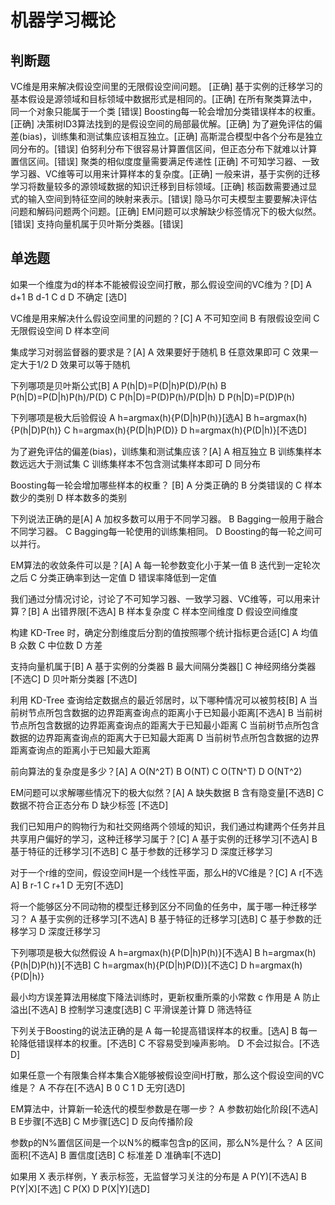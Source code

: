 # 机器学习概论

## 判断题
VC维是用来解决假设空间里的无限假设空间问题。 [正确]
基于实例的迁移学习的基本假设是源领域和目标领域中数据形式是相同的。[正确]
在所有聚类算法中，同一个对象只能属于一个类 [错误]
Boosting每一轮会增加分类错误样本的权重。[正确]
决策树ID3算法找到的是假设空间的局部最优解。[正确]
为了避免评估的偏差(bias)，训练集和测试集应该相互独立。[正确]
高斯混合模型中各个分布是独立同分布的。[错误]
伯努利分布下很容易计算置信区间，但正态分布下就难以计算置信区间。[错误]
聚类的相似度度量需要满足传递性 [正确]
不可知学习器、一致学习器、VC维等可以用来计算样本的复杂度。[正确]
一般来讲，基于实例的迁移学习将数量较多的源领域数据的知识迁移到目标领域。[正确]
核函数需要通过显式的输入空间到特征空间的映射来表示。[错误]
隐马尔可夫模型主要要解决评估问题和解码问题两个问题。[正确]
EM问题可以求解缺少标签情况下的极大似然。[错误]
支持向量机属于贝叶斯分类器。[错误]

## 单选题
如果一个维度为d的样本不能被假设空间打散，那么假设空间的VC维为？[D]
A d+1
B d-1
C d
D 不确定 [选D]

VC维是用来解决什么假设空间里的问题的？[C]
A 不可知空间
B 有限假设空间
C 无限假设空间
D 样本空间

集成学习对弱监督器的要求是？[A]
A 效果要好于随机
B 任意效果即可
C 效果一定大于1/2
D 效果可以等于随机

下列哪项是贝叶斯公式[B]
A P(h|D)=P(D|h)P(D)/P(h)
B P(h|D)=P(D|h)P(h)/P(D)
C P(h|D)=P(D)P(h)/P(D|h)
D P(h|D)=P(D)P(h)

下列哪项是极大后验假设
A h=argmax(h){P(D|h)P(h)}[选A]
B h=argmax(h){P(h|D)P(h)}
C h=argmax(h){P(D|h)P(D)}
D h=argmax(h){P(D|h)}[不选D]

为了避免评估的偏差(bias)，训练集和测试集应该？[A]
A 相互独立
B 训练集样本数远远大于测试集
C 训练集样本不包含测试集样本即可
D 同分布

Boosting每一轮会增加哪些样本的权重？ [B]
A 分类正确的
B 分类错误的
C 样本数少的类别
D 样本数多的类别

下列说法正确的是[A]
A 加权多数可以用于不同学习器。
B Bagging一般用于融合不同学习器。
C Bagging每一轮使用的训练集相同。
D Boosting的每一轮之间可以并行。

EM算法的收敛条件可以是？[A]
A 每一轮参数变化小于某一值
B 迭代到一定轮次之后
C 分类正确率到达一定值
D 错误率降低到一定值

我们通过分情况讨论，讨论了不可知学习器、一致学习器、VC维等，可以用来计算？[B]
A 出错界限[不选A]
B 样本复杂度
C 样本空间维度
D  假设空间维度

构建 KD-Tree 时，确定分割维度后分割的值按照哪个统计指标更合适[C]
A 均值
B 众数
C 中位数
D 方差

支持向量机属于[B]
A 基于实例的分类器
B 最大间隔分类器[]
C 神经网络分类器[不选C]
D 贝叶斯分类器 [不选D]

利用 KD-Tree 查询给定数据点的最近邻居时，以下哪种情况可以被剪枝[B]
A 当前树节点所包含数据的边界距离查询点的距离小于已知最小距离[不选A]
B 当前树节点所包含数据的边界距离查询点的距离大于已知最小距离
C 当前树节点所包含数据的边界距离查询点的距离大于已知最大距离
D 当前树节点所包含数据的边界距离查询点的距离小于已知最大距离

前向算法的复杂度是多少？[A]
A O(N^2T)
B O(NT)
C O(TN^T)
D O(NT^2)

EM问题可以求解哪些情况下的极大似然？[A]
A 缺失数据
B 含有隐变量[不选B]
C 数据不符合正态分布
D 缺少标签 [不选D]

我们已知用户的购物行为和社交网络两个领域的知识，我们通过构建两个任务并且共享用户偏好的学习，这种迁移学习属于？[C]
A 基于实例的迁移学习[不选A]
B 基于特征的迁移学习[不选B]
C 基于参数的迁移学习
D 深度迁移学习

对于一个r维的空间，假设空间H是一个线性平面，那么H的VC维是？[C]
A r[不选A]
B r-1
C r+1
D 无穷[不选D]

将一个能够区分不同动物的模型迁移到区分不同鱼的任务中，属于哪一种迁移学习？
A 基于实例的迁移学习[不选A]
B 基于特征的迁移学习[选B]
C 基于参数的迁移学习
D 深度迁移学习

下列哪项是极大似然假设
A h=argmax(h){P(D|h)P(h)}[不选A]
B h=argmax(h){P(h|D)P(h)}[不选B]
C h=argmax(h){P(D|h)P(D)}[不选C]
D h=argmax(h){P(D|h)}

最小均方误差算法用梯度下降法训练时，更新权重所乘的小常数 c 作用是
A 防止溢出[不选A]
B 控制学习速度[选B]
C 平滑误差计算
D 筛选特征

下列关于Boosting的说法正确的是
A 每一轮提高错误样本的权重。[选A]
B 每一轮降低错误样本的权重。[不选B]
C 不容易受到噪声影响。
D 不会过拟合。[不选D]

如果任意一个有限集合样本集合X能够被假设空间H打散，那么这个假设空间的VC维是？
A 不存在[不选A]
B 0
C 1
D 无穷[选D]

EM算法中，计算新一轮迭代的模型参数是在哪一步？
A 参数初始化阶段[不选A]
B E步骤[不选B]
C M步骤[选C]
D 反向传播阶段

参数p的N%置信区间是一个以N%的概率包含p的区间，那么N%是什么？
A 区间面积[不选A]
B 置信度[选B]
C 标准差
D 准确率[不选D]

如果用 X 表示样例，Y 表示标签，无监督学习关注的分布是
A P(Y)[不选A]
B P(Y|X)[不选]
C P(X)
D P(X|Y)[选D]




